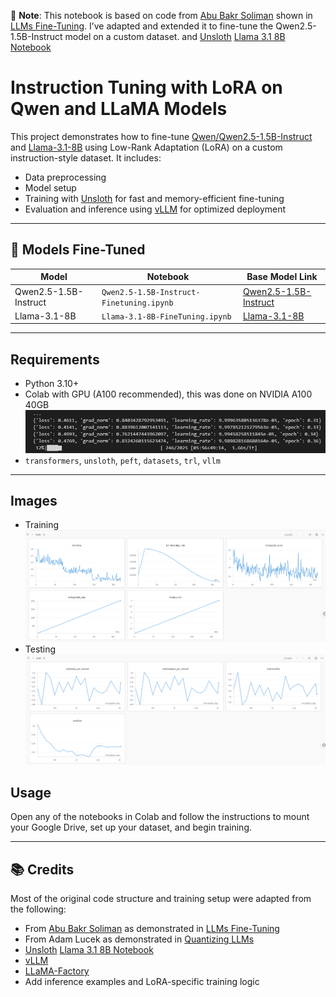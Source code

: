📌 **Note**: This notebook is based on code from [Abu Bakr Soliman](https://colab.research.google.com/drive/1tf6pjAwz2ZJdv1IcP6YcIrLFa4iW6svT?usp=sharing#scrollTo=xOpAbHLSioBz) shown in [LLMs Fine-Tuning](https://www.youtube.com/watch?v=S9VHQhC3HPc&t=109s&ab_channel=AbuBakrSoliman). I’ve adapted and extended it to fine-tune the Qwen2.5-1.5B-Instruct model on a custom dataset.
and [Unsloth](https://github.com/unslothai/unsloth) [Llama 3.1 8B Notebook](https://colab.research.google.com/github/unslothai/notebooks/blob/main/nb/Llama3.1_(8B)-Alpaca.ipynb)

# Instruction Tuning with LoRA on Qwen and LLaMA Models

This project demonstrates how to fine-tune [Qwen/Qwen2.5-1.5B-Instruct](https://huggingface.co/Qwen/Qwen2.5-1.5B-Instruct) and [Llama-3.1-8B](https://huggingface.co/meta-llama/Llama-3.1-8B) using Low-Rank Adaptation (LoRA) on a custom instruction-style dataset. It includes:
- Data preprocessing  
- Model setup  
- Training with [Unsloth](https://github.com/unslothai/unsloth) for fast and memory-efficient fine-tuning  
- Evaluation and inference using [vLLM](https://github.com/vllm-project/vllm) for optimized deployment  

---

## 🧠 Models Fine-Tuned

| Model                     | Notebook                                           | Base Model Link                                         |
|--------------------------|----------------------------------------------------|---------------------------------------------------------|
| Qwen2.5-1.5B-Instruct     | `Qwen2.5-1.5B-Instruct-Finetuning.ipynb`           | [Qwen2.5-1.5B-Instruct](https://huggingface.co/Qwen/Qwen2.5-1.5B-Instruct) |
| Llama-3.1-8B       | `Llama-3.1-8B-FineTuning.ipynb`             | [Llama-3.1-8B](https://huggingface.co/meta-llama/Llama-3.1-8B) |


---

## Requirements

- Python 3.10+
- Colab with GPU (A100 recommended), this was done on NVIDIA A100 40GB  
  ![NVIDIA A100](images\training.png)
- `transformers`, `unsloth`, `peft`, `datasets`, `trl`, `vllm`

---

## Images
- Training 
  ![Training](images\train.png)
- Testing 
  ![Testing](images\eval.png)
## Usage

Open any of the notebooks in Colab and follow the instructions to mount your Google Drive, set up your dataset, and begin training.

---

## 📚 Credits

Most of the original code structure and training setup were adapted from the following:
- From [Abu Bakr Soliman](https://colab.research.google.com/drive/1tf6pjAwz2ZJdv1IcP6YcIrLFa4iW6svT?usp=sharing#scrollTo=xOpAbHLSioBz) as demonstrated in [LLMs Fine-Tuning](https://www.youtube.com/watch?v=S9VHQhC3HPc&t=109s&ab_channel=AbuBakrSoliman)
- From Adam Lucek as demonstrated in [Quantizing LLMs](https://www.youtube.com/watch?v=3EDI4akymhA&ab_channel=AdamLucek)
- [Unsloth](https://github.com/unslothai/unsloth) [Llama 3.1 8B Notebook](https://colab.research.google.com/github/unslothai/notebooks/blob/main/nb/Llama3.1_(8B)-Alpaca.ipynb)
- [vLLM](https://github.com/vllm-project/vllm)
- [LLaMA-Factory](https://github.com/hiyouga/LLaMA-Factory/tree/main)
- Add inference examples and LoRA-specific training logic